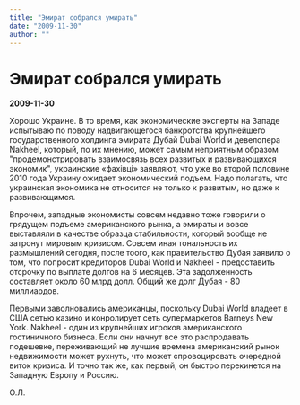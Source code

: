 ```yaml
---
title: "Эмират собрался умирать"
date: "2009-11-30"
author: ""
---
```


# Эмират собрался умирать

**2009-11-30** 

Хорошо Украине. В то время, как экономические эксперты на Западе испытываю по поводу надвигающегося банкротства крупнейшего государственного холдинга эмирата Дубай  Dubai World и девелопера Nakheel, который, по их мнению, может самым неприятным образом "продемонстрировать взаимосвязь всех развитых и развивающихся экономик", украинские «фахівці» заявляют, что уже во второй половине 2010 года Украину ожидает экономический подъем. Надо полагать, что украинская экономика не относится не только к развитым, но даже к развивающимся.

Впрочем, западные экономисты совсем недавно тоже говорили о грядущем подъеме американского рынка, а эмираты и вовсе выставляли в качестве образца стабильности, который вообще не затронут мировым кризисом. Совсем иная тональность их размышлений сегодня, после тоого, как правительство Дубая заявило о том, что попросит кредиторов  Dubai World и Nakheel - предоставить отсрочку по выплате долгов на 6 месяцев.  Эта задолженность составляет около 60 млрд долл. Общий же долг Дубая - 80 миллиардов.

Первыми заволновались американцы, поскольку Dubai World владеет в США сетью казино и конролирует сеть супермаркетов Barneys New York. Nakheel - один из крупнейших игроков американского гостиничного бизнеса. Если они начнут все это распродавать подешевке, переживающий не лучшие времена американский рынок недвижимости может рухнуть, что может спровоцировать очередной виток кризиса. И точно так же, как первый, он быстро перекинется на Западную Европу и Россию.

О.Л.